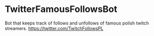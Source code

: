 # TwitterFamousFollowsBot
Bot that keeps track of follows and unfollows of famous polish twitch streamers.
https://twitter.com/TwitchFollowsPL
